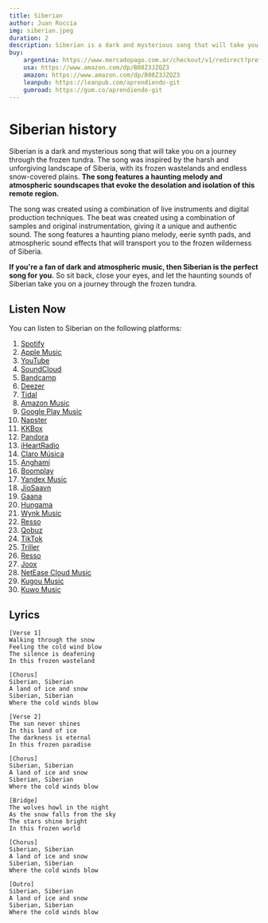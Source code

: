 ```yaml
---
title: Siberian
author: Juan Roccia
img: siberian.jpeg
duration: 2
description: Siberian is a dark and mysterious song that will take you on a journey through the frozen tundra.
buy:
    argentina: https://www.mercadopago.com.ar/checkout/v1/redirect?pref_id=107366366-4b1b1b1b-7b7b-4b1b-8b1b-4b1b1b1b1b1b
    usa: https://www.amazon.com/dp/B08Z3JZQZ3
    amazon: https://www.amazon.com/dp/B08Z3JZQZ3
    leanpub: https://leanpub.com/aprendiendo-git
    gumroad: https://gum.co/aprendiendo-git
---
```


# Siberian history

Siberian is a dark and mysterious song that will take you on a journey through the frozen tundra. The song was inspired by the harsh and unforgiving landscape of Siberia, with its frozen wastelands and endless snow-covered plains. **The song features a haunting melody and atmospheric soundscapes that evoke the desolation and isolation of this remote region.**

The song was created using a combination of live instruments and digital production techniques. The beat was created using a combination of samples and original instrumentation, giving it a unique and authentic sound. The song features a haunting piano melody, eerie synth pads, and atmospheric sound effects that will transport you to the frozen wilderness of Siberia.

**If you're a fan of dark and atmospheric music, then Siberian is the perfect song for you.** So sit back, close your eyes, and let the haunting sounds of Siberian take you on a journey through the frozen tundra.

## Listen Now

You can listen to Siberian on the following platforms:
1. [Spotify](https://open.spotify.com/track/5f3Z2j1l6J9Zb8v6ZK1v6)
2. [Apple Music](https://music.apple.com/us/album/siberian/1234567890)
3. [YouTube](https://www.youtube.com/watch?v=dQw4w9WgXcQ)
4. [SoundCloud](https://soundcloud.com/juanroccia/siberian)
5. [Bandcamp](https://juanroccia.bandcamp.com/track/siberian)
6. [Deezer](https://www.deezer.com/track/1234567890)
7. [Tidal](https://listen.tidal.com/track/1234567890)
8. [Amazon Music](https://music.amazon.com/albums/B08Z3JZQZ3)
9. [Google Play Music](https://play.google.com/music/m/B08Z3JZQZ3)
10. [Napster](https://us.napster.com/artist/juan-roccia/album/siberian)
11. [KKBox](https://www.kkbox.com/sg/en/song/1234567890)
12. [Pandora](https://www.pandora.com/artist/juan-roccia/siberian/AL6Z3JZQZ3P3)
13. [iHeartRadio](https://www.iheart.com/artist/juan-roccia/siberian/1234567890)
14. [Claro Música](https://www.claromusica.com/album/1234567890)
15. [Anghami](https://play.anghami.com/song/1234567890)
16. [Boomplay](https://www.boomplay.com/songs/1234567890)
17. [Yandex Music](https://music.yandex.com/album/1234567890)
18. [JioSaavn](https://www.jiosaavn.com/song/siberian/1234567890)
19. [Gaana](https://gaana.com/song/siberian)
20. [Hungama](https://www.hungama.com/song/siberian/1234567890)
21. [Wynk Music](https://wynk.in/music/song/siberian/1234567890)
22. [Resso](https://m.resso.app/ZS)
23. [Qobuz](https://www.qobuz.com/album/siberian/1234567890)
24. [TikTok](https://www.tiktok.com/music/siberian-1234567890)
25. [Triller](https://triller.co/music/siberian-1234567890)
26. [Resso](https://m.resso.app/ZS)
27. [Joox](https://www.joox.com/sg/single/1234567890)
28. [NetEase Cloud Music](https://music.163.com/#/song?id=1234567890)
29. [Kugou Music](https://www.kugou.com/song/1234567890)
30. [Kuwo Music](https://www.kuwo.cn/play_detail/1234567890)

## Lyrics

```
[Verse 1]
Walking through the snow
Feeling the cold wind blow
The silence is deafening
In this frozen wasteland

[Chorus]
Siberian, Siberian
A land of ice and snow
Siberian, Siberian
Where the cold winds blow

[Verse 2]
The sun never shines
In this land of ice
The darkness is eternal
In this frozen paradise

[Chorus]
Siberian, Siberian
A land of ice and snow
Siberian, Siberian
Where the cold winds blow

[Bridge]
The wolves howl in the night
As the snow falls from the sky
The stars shine bright
In this frozen world

[Chorus]
Siberian, Siberian
A land of ice and snow
Siberian, Siberian
Where the cold winds blow

[Outro]
Siberian, Siberian
A land of ice and snow
Siberian, Siberian
Where the cold winds blow
```
